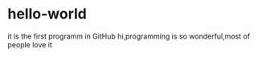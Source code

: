 # hello-world
it is the first programm in GitHub
hi,programming is so wonderful,most of people love it

